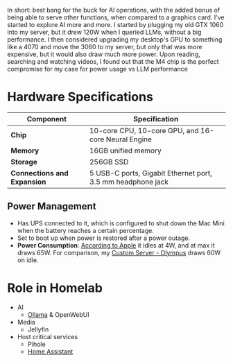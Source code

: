 In short: best bang for the buck for AI operations, with the added bonus of being able to serve other functions, when compared to a graphics card.
I've started to explore AI more and more. I started by plugging my old GTX 1060 into my server, but it drew 120W when I queried LLMs, without a big performance. I then considered upgrading my desktop's GPU to something like a 4070 and move the 3060 to my server, but only that was more expensive, but it would also draw much more power. Upon reading, searching and watching videos, I found out that the M4 chip is the perfect compromise for my case for power usage vs LLM performance

# Hardware Specifications

| Component              | Specification                                      |
|------------------------|---------------------------------------------------|
| **Chip**              | 10-core CPU, 10-core GPU, and 16-core Neural Engine |
| **Memory**            | 16GB unified memory                               |
| **Storage**           | 256GB SSD                                         |
| **Connections and Expansion** | 5 USB-C ports, Gigabit Ethernet port, 3.5 mm headphone jack|

## Power Management
- Has UPS connected to it, which is configured to shut down the Mac Mini when the battery reaches a certain percentage.
- Set to boot up when power is restored after a power outage.
- **Power Consumption**: [According to Apple](https://support.apple.com/en-us/103253) it idles at 4W, and at max it draws 65W. For comparison, my [Custom Server - Olympus](../Custom%20Server%20-%20Olympus.md) draws 60W on idle.

# Role in Homelab

- AI
    - [Ollama](../../services/Ollama.md) & OpenWebUI
- Media
    - Jellyfin
- Host critical services
    - Pihole
    - [Home Assistant](../../services/Home%20Assistant.md)